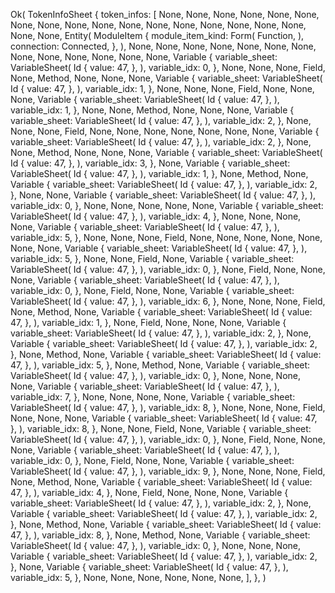 Ok(
    TokenInfoSheet {
        token_infos: [
            None,
            None,
            None,
            None,
            None,
            None,
            None,
            None,
            None,
            None,
            None,
            None,
            None,
            None,
            None,
            None,
            None,
            None,
            None,
            Entity(
                ModuleItem {
                    module_item_kind: Form(
                        Function,
                    ),
                    connection: Connected,
                },
            ),
            None,
            None,
            None,
            None,
            None,
            None,
            None,
            None,
            None,
            None,
            None,
            None,
            None,
            Variable {
                variable_sheet: VariableSheet(
                    Id {
                        value: 47,
                    },
                ),
                variable_idx: 0,
            },
            None,
            None,
            None,
            Field,
            None,
            Method,
            None,
            None,
            None,
            Variable {
                variable_sheet: VariableSheet(
                    Id {
                        value: 47,
                    },
                ),
                variable_idx: 1,
            },
            None,
            None,
            None,
            Field,
            None,
            None,
            None,
            Variable {
                variable_sheet: VariableSheet(
                    Id {
                        value: 47,
                    },
                ),
                variable_idx: 1,
            },
            None,
            None,
            Method,
            None,
            None,
            None,
            Variable {
                variable_sheet: VariableSheet(
                    Id {
                        value: 47,
                    },
                ),
                variable_idx: 2,
            },
            None,
            None,
            None,
            Field,
            None,
            None,
            None,
            None,
            None,
            None,
            None,
            Variable {
                variable_sheet: VariableSheet(
                    Id {
                        value: 47,
                    },
                ),
                variable_idx: 2,
            },
            None,
            None,
            Method,
            None,
            None,
            None,
            Variable {
                variable_sheet: VariableSheet(
                    Id {
                        value: 47,
                    },
                ),
                variable_idx: 3,
            },
            None,
            Variable {
                variable_sheet: VariableSheet(
                    Id {
                        value: 47,
                    },
                ),
                variable_idx: 1,
            },
            None,
            Method,
            None,
            Variable {
                variable_sheet: VariableSheet(
                    Id {
                        value: 47,
                    },
                ),
                variable_idx: 2,
            },
            None,
            None,
            Variable {
                variable_sheet: VariableSheet(
                    Id {
                        value: 47,
                    },
                ),
                variable_idx: 0,
            },
            None,
            None,
            None,
            None,
            None,
            Variable {
                variable_sheet: VariableSheet(
                    Id {
                        value: 47,
                    },
                ),
                variable_idx: 4,
            },
            None,
            None,
            None,
            None,
            Variable {
                variable_sheet: VariableSheet(
                    Id {
                        value: 47,
                    },
                ),
                variable_idx: 5,
            },
            None,
            None,
            None,
            Field,
            None,
            None,
            None,
            None,
            None,
            None,
            None,
            Variable {
                variable_sheet: VariableSheet(
                    Id {
                        value: 47,
                    },
                ),
                variable_idx: 5,
            },
            None,
            None,
            Field,
            None,
            Variable {
                variable_sheet: VariableSheet(
                    Id {
                        value: 47,
                    },
                ),
                variable_idx: 0,
            },
            None,
            Field,
            None,
            None,
            None,
            Variable {
                variable_sheet: VariableSheet(
                    Id {
                        value: 47,
                    },
                ),
                variable_idx: 0,
            },
            None,
            Field,
            None,
            None,
            Variable {
                variable_sheet: VariableSheet(
                    Id {
                        value: 47,
                    },
                ),
                variable_idx: 6,
            },
            None,
            None,
            None,
            Field,
            None,
            Method,
            None,
            Variable {
                variable_sheet: VariableSheet(
                    Id {
                        value: 47,
                    },
                ),
                variable_idx: 1,
            },
            None,
            Field,
            None,
            None,
            None,
            Variable {
                variable_sheet: VariableSheet(
                    Id {
                        value: 47,
                    },
                ),
                variable_idx: 2,
            },
            None,
            Variable {
                variable_sheet: VariableSheet(
                    Id {
                        value: 47,
                    },
                ),
                variable_idx: 2,
            },
            None,
            Method,
            None,
            Variable {
                variable_sheet: VariableSheet(
                    Id {
                        value: 47,
                    },
                ),
                variable_idx: 5,
            },
            None,
            Method,
            None,
            Variable {
                variable_sheet: VariableSheet(
                    Id {
                        value: 47,
                    },
                ),
                variable_idx: 0,
            },
            None,
            None,
            None,
            None,
            Variable {
                variable_sheet: VariableSheet(
                    Id {
                        value: 47,
                    },
                ),
                variable_idx: 7,
            },
            None,
            None,
            None,
            None,
            Variable {
                variable_sheet: VariableSheet(
                    Id {
                        value: 47,
                    },
                ),
                variable_idx: 8,
            },
            None,
            None,
            None,
            Field,
            None,
            None,
            None,
            Variable {
                variable_sheet: VariableSheet(
                    Id {
                        value: 47,
                    },
                ),
                variable_idx: 8,
            },
            None,
            None,
            Field,
            None,
            Variable {
                variable_sheet: VariableSheet(
                    Id {
                        value: 47,
                    },
                ),
                variable_idx: 0,
            },
            None,
            Field,
            None,
            None,
            None,
            Variable {
                variable_sheet: VariableSheet(
                    Id {
                        value: 47,
                    },
                ),
                variable_idx: 0,
            },
            None,
            Field,
            None,
            None,
            Variable {
                variable_sheet: VariableSheet(
                    Id {
                        value: 47,
                    },
                ),
                variable_idx: 9,
            },
            None,
            None,
            None,
            Field,
            None,
            Method,
            None,
            Variable {
                variable_sheet: VariableSheet(
                    Id {
                        value: 47,
                    },
                ),
                variable_idx: 4,
            },
            None,
            Field,
            None,
            None,
            None,
            Variable {
                variable_sheet: VariableSheet(
                    Id {
                        value: 47,
                    },
                ),
                variable_idx: 2,
            },
            None,
            Variable {
                variable_sheet: VariableSheet(
                    Id {
                        value: 47,
                    },
                ),
                variable_idx: 2,
            },
            None,
            Method,
            None,
            Variable {
                variable_sheet: VariableSheet(
                    Id {
                        value: 47,
                    },
                ),
                variable_idx: 8,
            },
            None,
            Method,
            None,
            Variable {
                variable_sheet: VariableSheet(
                    Id {
                        value: 47,
                    },
                ),
                variable_idx: 0,
            },
            None,
            None,
            None,
            Variable {
                variable_sheet: VariableSheet(
                    Id {
                        value: 47,
                    },
                ),
                variable_idx: 2,
            },
            None,
            Variable {
                variable_sheet: VariableSheet(
                    Id {
                        value: 47,
                    },
                ),
                variable_idx: 5,
            },
            None,
            None,
            None,
            None,
            None,
            None,
        ],
    },
)